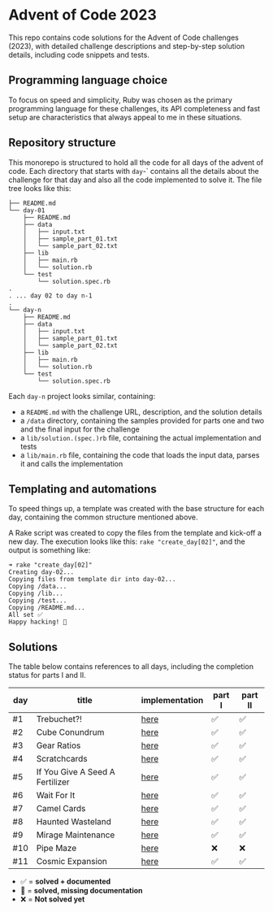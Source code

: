 # Advent of Code 2023

This repo contains code solutions for the Advent of Code challenges (2023), with detailed challenge descriptions and step-by-step solution details, including code snippets and tests.

## Programming language choice

To focus on speed and simplicity, Ruby was chosen as the primary programming language for these challenges, its API completeness and fast setup are characteristics that always appeal to me in these situations.

## Repository structure

This monorepo is structured to hold all the code for all days of the advent of code. Each directory that starts with `day`-` contains all the details about the challenge for that day and also all the code implemented to solve it. The file tree looks like this:

```
├── README.md
└── day-01
    ├── README.md
    ├── data
    │   ├── input.txt
    │   ├── sample_part_01.txt
    │   └── sample_part_02.txt
    ├── lib
    │   ├── main.rb
    │   └── solution.rb
    └── test
        └── solution.spec.rb
.
. ... day 02 to day n-1
.
└── day-n
    ├── README.md
    ├── data
    │   ├── input.txt
    │   ├── sample_part_01.txt
    │   └── sample_part_02.txt
    ├── lib
    │   ├── main.rb
    │   └── solution.rb
    └── test
        └── solution.spec.rb
```

Each `day-n` project looks similar, containing:

- a `README.md` with the challenge URL, description, and the solution details
- a `/data` directory, containing the samples provided for parts one and two and the final input for the challenge
- a `lib/solution.(spec.)rb` file, containing the actual implementation and tests
- a `lib/main.rb` file, containing the code that loads the input data, parses it and calls the implementation

## Templating and automations

To speed things up, a template was created with the base structure for each day, containing the common structure mentioned above.

A Rake script was created to copy the files from the template and kick-off a new day. The execution looks like this: `rake "create_day[02]"`, and the output is something like:

```console
➜ rake "create_day[02]"
Creating day-02...
Copying files from template dir into day-02...
Copying /data...
Copying /lib...
Copying /test...
Copying /README.md...
All set ✅
Happy hacking! 🚀
```

## Solutions

The table below contains references to all days, including the completion status for parts I and II.

| day | title                           | implementation    | part I | part II |
| --- | ------------------------------- | ----------------- | ------ | ------- |
| #1  | Trebuchet?!                     | [here](./day-01/) | ✅     | ✅      |
| #2  | Cube Conundrum                  | [here](./day-02/) | ✅     | ✅      |
| #3  | Gear Ratios                     | [here](./day-03/) | ✅     | ✅      |
| #4  | Scratchcards                    | [here](./day-04/) | ✅     | ✅      |
| #5  | If You Give A Seed A Fertilizer | [here](./day-05/) | ✅     | ✅      |
| #6  | Wait For It                     | [here](./day-06/) | ✅     | ✅      |
| #7  | Camel Cards                     | [here](./day-07/) | ✅     | ✅      |
| #8  | Haunted Wasteland               | [here](./day-08/) | ✅     | ✅      |
| #9  | Mirage Maintenance              | [here](./day-09/) | ✅     | ✅      |
| #10 | Pipe Maze                       | [here](./day-10/) | ❌     | ❌      |
| #11 | Cosmic Expansion                | [here](./day-11/) | ✅     | ✅      |

- ✅ = **solved + documented**
- 🚧 = **solved, missing documentation**
- ❌ = **Not solved yet**
